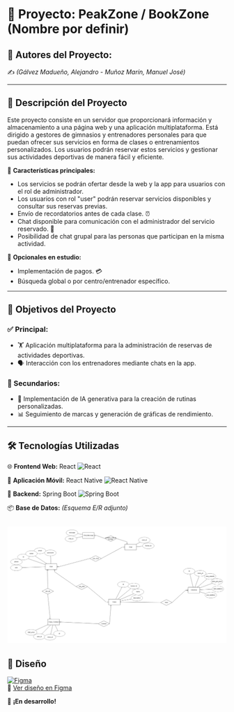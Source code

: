 # 📌 Proyecto: PeakZone / BookZone (Nombre por definir)

## 👥 Autores del Proyecto:
✍️ *(Gálvez Madueño, Alejandro - Muñoz Marín, Manuel José)*

---

## 📖 Descripción del Proyecto

Este proyecto consiste en un servidor que proporcionará información y almacenamiento a una página web y una aplicación multiplataforma. Está dirigido a gestores de gimnasios y entrenadores personales para que puedan ofrecer sus servicios en forma de clases o entrenamientos personalizados. Los usuarios podrán reservar estos servicios y gestionar sus actividades deportivas de manera fácil y eficiente.

🔹 **Características principales:**
- Los servicios se podrán ofertar desde la web y la app para usuarios con el rol de administrador.
- Los usuarios con rol "user" podrán reservar servicios disponibles y consultar sus reservas previas.
- Envío de recordatorios antes de cada clase. ⏰
- Chat disponible para comunicación con el administrador del servicio reservado. 💬
- Posibilidad de chat grupal para las personas que participan en la misma actividad.

🔸 **Opcionales en estudio:**
- Implementación de pagos. 💳
- Búsqueda global o por centro/entrenador específico.

---

## 🎯 Objetivos del Proyecto

### ✅ Principal:
- 🏋️ Aplicación multiplataforma para la administración de reservas de actividades deportivas.
- 🗣️ Interacción con los entrenadores mediante chats en la app.

### 🔹 Secundarios:
- 🤖 Implementación de IA generativa para la creación de rutinas personalizadas.
- 📊 Seguimiento de marcas y generación de gráficas de rendimiento.

---

## 🛠️ Tecnologías Utilizadas

🌐 **Frontend Web:** React ![React](https://img.shields.io/badge/React-61DAFB?style=for-the-badge&logo=react&logoColor=white)

📱 **Aplicación Móvil:** React Native ![React Native](https://img.shields.io/badge/React%20Native-61DAFB?style=for-the-badge&logo=react&logoColor=white)

🔗 **Backend:** Spring Boot ![Spring Boot](https://img.shields.io/badge/Spring%20Boot-6DB33F?style=for-the-badge&logo=springboot&logoColor=white)

📦 **Base de Datos:** *(Esquema E/R adjunto)*

![Base de datos del proyecto](assets/Database.png)
---

## 🎨 Diseño 
[![Figma](https://img.shields.io/badge/figma-%23F24E1E.svg?style=for-the-badge&logo=figma&logoColor=white)](https://www.figma.com/design/yxJJMhDoufw6WK8nBnkZd3/Aplicaci%C3%B3n-gestion-gym?node-id=11-547&t=IyhWAoJk5Y5FJ5Dw-0)  
🔗 [Ver diseño en Figma](https://www.figma.com/design/yxJJMhDoufw6WK8nBnkZd3/Aplicaci%C3%B3n-gestion-gym?node-id=11-547&t=IyhWAoJk5Y5FJ5Dw-0)

🚀 **¡En desarrollo!** 

